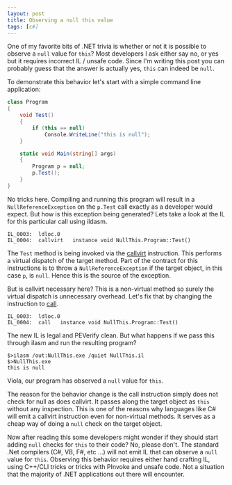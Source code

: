 ```yaml
---
layout: post
title: Observing a null this value
tags: [c#]
---
```

One of my favorite bits of .NET trivia is whether or not it is possible to observe a `null` value for `this`?  Most developers I ask either say no, or yes but it requires incorrect IL / unsafe code.  Since I'm writing this post you can probably guess that the answer is actually yes, `this` can indeed be `null`.

To demonstrate this behavior let's start with a simple command line application:

``` csharp
class Program
{
    void Test()
    {
        if (this == null)
            Console.WriteLine("this is null");
    }

    static void Main(string[] args)
    {
        Program p = null;
        p.Test();
    }
}
```

No tricks here.  Compiling and running this program will result in a `NullReferenceException` on the `p.Test` call exactly as a developer would expect.  But how is this exception being generated?  Lets take a look at the IL for this particular call using ildasm. 

``` 
IL_0003:  ldloc.0
IL_0004:  callvirt   instance void NullThis.Program::Test()
```

The `Test` method is being invoked via the [callvirt](https://msdn.microsoft.com/en-us/library/system.reflection.emit.opcodes.callvirt%28v=vs.110%29.aspx?f=255&MSPPError=-2147217396) instruction.  This performs a virtual dispatch of the target method.  Part of the contract for this instructions is to throw a `NullReferenceException` if the target object, in this case `p`, is `null`.  Hence this is the source of the exception.  

But is callvirt necessary here?  This is a non-virtual method so surely the virtual dispatch is unnecessary overhead.  Let's fix that by changing the instruction to [call](https://msdn.microsoft.com/en-us/library/system.reflection.emit.opcodes.call(v=vs.110).aspx).  

``` 
IL_0003:  ldloc.0
IL_0004:  call   instance void NullThis.Program::Test()
```

The new IL is legal and PEVerify clean.  But what happens if we pass this through ilasm and run the resulting program? 

``` text
$>ilasm /out:NullThis.exe /quiet NullThis.il 
$>NullThis.exe
this is null
```

Viola, our program has observed a `null` value for `this`.  

The reason for the behavior change is the call instruction simply does not check for null as does callvirt.  It passes along the target object as `this` without any inspection.  This is one of the reasons why languages like C# will emit a callvirt instruction even for non-virtual methods.  It serves as a cheap way of doing a `null` check on the target object.  

Now after reading this some developers might wonder if they should start adding `null` checks for `this` to their code?  No, please don't.  The standard .Net compilers (C#, VB, F#, etc ...) will not emit IL that can observe a `null` value for `this`.  Observing this behavior requires either hand crafting IL, using C++/CLI tricks or tricks with PInvoke and unsafe code.  Not a situation that the majority of .NET applications out there will encounter. 


